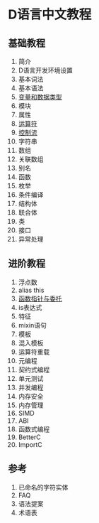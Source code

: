 # D语言中文教程
## 基础教程
1. 简介
2. D语言开发环境设置
3. 基本词法
4. 基本语法
5. [变量和数据类型](data-type.md)
6. 模块
7. 属性
8. [运算符](operator.md)
9. [控制流](control-flow.md)
10. 字符串
11. 数组
12. 关联数组
13. 别名
14. 函数
15. 枚举
16. 条件编译
17. 结构体
18. 联合体
19. 类
20. 接口
21. 异常处理

## 进阶教程

1. 浮点数
2. alias this
3. [函数指针与委托](fp-dg.md)
4. is表达式
5. 特征
6. mixin语句
7. 模板
8. 混入模板
9.  运算符重载
10. 元编程
11. 契约式编程
12. 单元测试
13. 并发编程
14. 内存安全
15. 内存管理
16. SIMD
17. ABI
18. 函数式编程
19. BetterC
20. ImportC

## 参考
1. 已命名的字符实体
2. FAQ
3. 语法提案
4. 术语表
